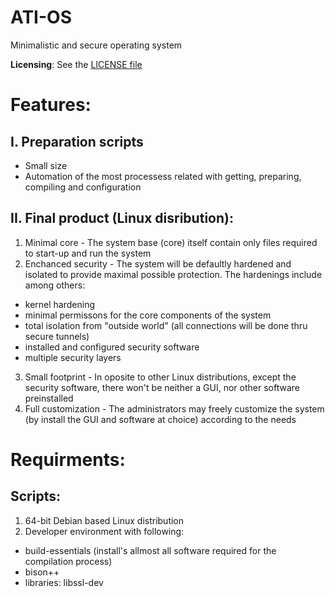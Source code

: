 # ATI-OS

Minimalistic and secure operating system

**Licensing**: See the [LICENSE file](LICENSE.md)

# Features:

## I. Preparation scripts

- Small size
- Automation of the most processess related with getting, preparing, compiling and configuration

## II. Final product (Linux disribution):

1. Minimal core - The system base (core) itself contain only files required to start-up and run the system
2. Enchanced security - The system will be defaultly hardened and isolated to provide maximal possible protection. The hardenings include among others:

- kernel hardening
- minimal permissons for the core components of the system
- total isolation from "outside world" (all connections will be done thru secure tunnels)
- installed and configured security software
- multiple security layers

3. Small footprint - In oposite to other Linux distributions, except the security software, there won't be neither a GUI, nor other software preinstalled
4. Full customization - The administrators may freely customize the system (by install the GUI and software at choice) according to the needs

# Requirments:

## Scripts:

1. 64-bit Debian based Linux distribution
2. Developer environment with following:

- build-essentials (install's allmost all software required for the compilation process)
- bison++
- libraries: libssl-dev
